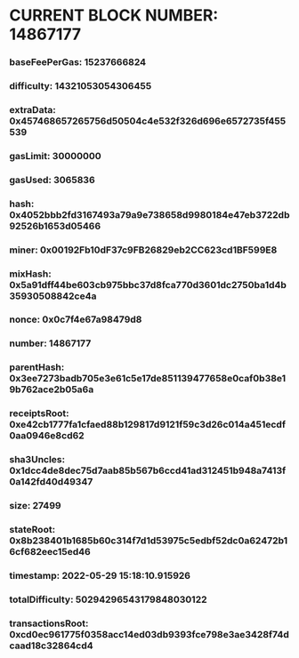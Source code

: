 # CURRENT BLOCK NUMBER: 14867177

### baseFeePerGas: 15237666824
### difficulty: 14321053054306455
### extraData: 0x457468657265756d50504c4e532f326d696e6572735f455539
### gasLimit: 30000000
### gasUsed: 3065836
### hash: 0x4052bbb2fd3167493a79a9e738658d9980184e47eb3722db92526b1653d05466
### miner: 0x00192Fb10dF37c9FB26829eb2CC623cd1BF599E8
### mixHash: 0x5a91dff44be603cb975bbc37d8fca770d3601dc2750ba1d4b35930508842ce4a
### nonce: 0x0c7f4e67a98479d8
### number: 14867177
### parentHash: 0x3ee7273badb705e3e61c5e17de851139477658e0caf0b38e19b762ace2b05a6a
### receiptsRoot: 0xe42cb1777fa1cfaed88b129817d9121f59c3d26c014a451ecdf0aa0946e8cd62
### sha3Uncles: 0x1dcc4de8dec75d7aab85b567b6ccd41ad312451b948a7413f0a142fd40d49347
### size: 27499
### stateRoot: 0x8b238401b1685b60c314f7d1d53975c5edbf52dc0a62472b16cf682eec15ed46
### timestamp: 2022-05-29 15:18:10.915926
### totalDifficulty: 50294296543179848030122
### transactionsRoot: 0xcd0ec961775f0358acc14ed03db9393fce798e3ae3428f74dcaad18c32864cd4
